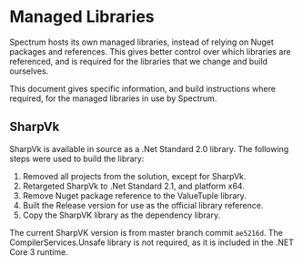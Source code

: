 # Managed Libraries

Spectrum hosts its own managed libraries, instead of relying on Nuget packages and references. This gives better control over which libraries are referenced, and is required for the libraries that we change and build ourselves.

This document gives specific information, and build instructions where required, for the managed libraries in use by Spectrum.

## SharpVk

SharpVk is available in source as a .Net Standard 2.0 library. The following steps were used to build the library:

1. Removed all projects from the solution, except for SharpVk.
2. Retargeted SharpVk to .Net Standard 2.1, and platform x64.
3. Remove Nuget package reference to the ValueTuple library.
4. Built the Release version for use as the official library reference.
5. Copy the SharpVK library as the dependency library.

The current SharpVK version is from master branch commit `ae5216d`. The CompilerServices.Unsafe library is not required, as it is included in the .NET Core 3 runtime.